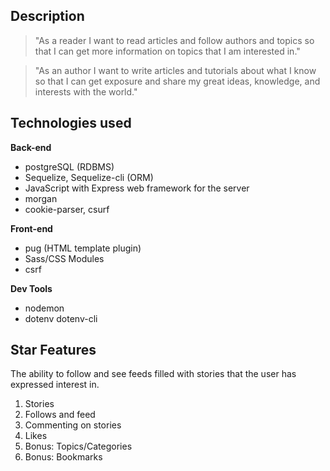 
## Description
> "As a reader I want to read articles and follow authors and topics so that I can get more information on topics that I am interested in."

> "As an author I want to write articles and tutorials about what I know so that I can get exposure and share my great ideas, knowledge, and interests with the world."

## Technologies used
**Back-end**
* postgreSQL (RDBMS)
* Sequelize, Sequelize-cli (ORM)
* JavaScript with Express web framework for the server
* morgan
* cookie-parser, csurf

**Front-end**
* pug (HTML template plugin)
* Sass/CSS Modules
* csrf

**Dev Tools**
* nodemon
* dotenv dotenv-cli


## Star Features
The ability to follow and see feeds filled with stories that the user has expressed interest in.

1. Stories
2. Follows and feed
3. Commenting on stories
4. Likes
5. Bonus: Topics/Categories
6. Bonus: Bookmarks
